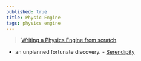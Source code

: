 ```yaml
---
published: true
title: Physic Engine
tags: physics engine
---
```

> [Writing a Physics Engine from scratch](https://www.youtube.com/watch?v=lS_qeBy3aQI).

- an unplanned fortunate discovery. - [Serendipity](https://en.wikipedia.org/wiki/Serendipity)
